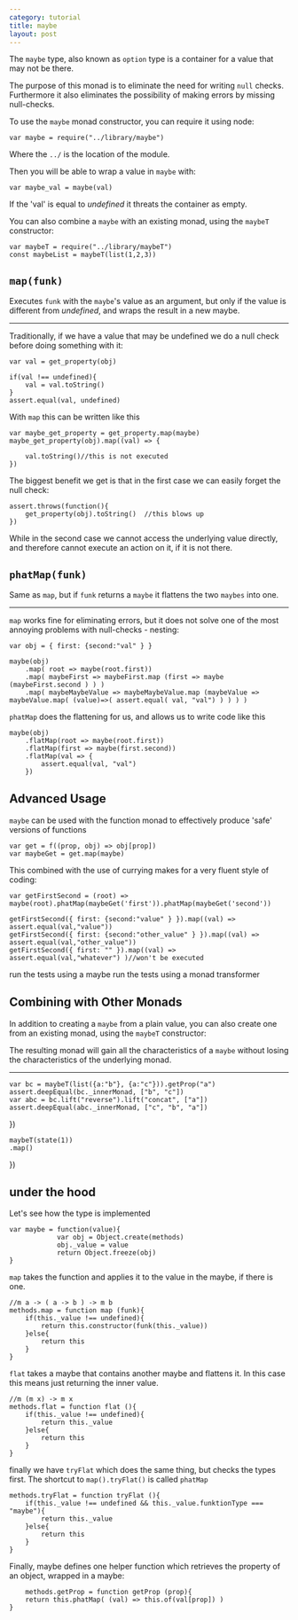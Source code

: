 ```yaml
---
category: tutorial
title: maybe
layout: post
---
```


The `maybe` type, also known as `option` type is a container for a value that may not be there. 

The purpose of this monad is to eliminate the need for writing `null` checks. 
Furthermore it also eliminates the possibility of making errors by missing null-checks.

<!--more-->








To use the `maybe` monad constructor, you can require it using node:
		
    var maybe = require("../library/maybe")

Where the `../` is the location of the module.

Then you will be able to wrap a value in `maybe` with:

    var maybe_val = maybe(val)

If the 'val' is equal to *undefined* it threats the container as empty.


You can also combine a `maybe` with an existing monad, using the `maybeT` constructor:

    var maybeT = require("../library/maybeT")
    const maybeList = maybeT(list(1,2,3))




`map(funk)`
----
Executes `funk` with the `maybe`'s value as an argument, but only if the value is different from *undefined*, and wraps the result in a new maybe.

***



Traditionally, if we have a value that may be undefined we do a null check before doing something with it:



	
	var val = get_property(obj)
	
	if(val !== undefined){
		val = val.toString()
	}
	assert.equal(val, undefined) 

With `map` this can be written like this

 	var maybe_get_property = get_property.map(maybe)
	maybe_get_property(obj).map((val) => {

		val.toString()//this is not executed
	})

The biggest benefit we get is that in the first case we can easily forget the null check:
	
	assert.throws(function(){
		get_property(obj).toString()  //this blows up
	})

While in the second case we cannot access the underlying value directly, and therefore cannot execute an action on it, if it is not there.




`phatMap(funk)`
----

Same as `map`, but if `funk` returns a `maybe` it flattens the two `maybes` into one.

***




`map` works fine for eliminating errors, but it does not solve one of the most annoying problems with null-checks - nesting:

	var obj = { first: {second:"val" } }
	
	maybe(obj)
		.map( root => maybe(root.first))
		.map( maybeFirst => maybeFirst.map (first => maybe (maybeFirst.second ) ) ) 
		.map( maybeMaybeValue => maybeMaybeValue.map (maybeValue => maybeValue.map( (value)=>( assert.equal( val, "val") ) ) ) )

`phatMap` does the flattening for us, and allows us to write code like this

	maybe(obj)
		.flatMap(root => maybe(root.first))
		.flatMap(first => maybe(first.second))
		.flatMap(val => {
			assert.equal(val, "val")
		})




Advanced Usage
----



 `maybe` can be used with the function monad to effectively produce 'safe' versions of functions

	var get = f((prop, obj) => obj[prop])
	var maybeGet = get.map(maybe)

This combined with the use of currying makes for a very fluent style of coding:

	var getFirstSecond = (root) => maybe(root).phatMap(maybeGet('first')).phatMap(maybeGet('second'))
	
	getFirstSecond({ first: {second:"value" } }).map((val) => assert.equal(val,"value"))
	getFirstSecond({ first: {second:"other_value" } }).map((val) => assert.equal(val,"other_value"))
	getFirstSecond({ first: "" }).map((val) => assert.equal(val,"whatever") )//won't be executed 





 run the tests using a maybe
 run the tests using a monad transformer


    

Combining with Other Monads
----
In addition to creating a `maybe` from a plain value, you can also create one from an existing monad, using the `maybeT` constructor:

The resulting monad will gain all the characteristics of a `maybe` without losing the characteristics of the underlying monad.

***

    




    var bc = maybeT(list({a:"b"}, {a:"c"})).getProp("a")
    assert.deepEqual(bc._innerMonad, ["b", "c"])
    var abc = bc.lift("reverse").lift("concat", ["a"])
    assert.deepEqual(abc._innerMonad, ["c", "b", "a"])
})


    maybeT(state(1))
    .map()
})





under the hood
--------------
Let's see how the type is implemented







	var maybe = function(value){
                var obj = Object.create(methods)
                obj._value = value
                return Object.freeze(obj)
	}

`map` takes the function and applies it to the value in the maybe, if there is one.





	//m a -> ( a -> b ) -> m b
	methods.map = function map (funk){
		if(this._value !== undefined){
			return this.constructor(funk(this._value))
		}else{	
			return this 
		}
	}

`flat` takes a maybe that contains another maybe and flattens it.
In this case this means just returning the inner value.

	//m (m x) -> m x
	methods.flat = function flat (){
		if(this._value !== undefined){
			return this._value
		}else{
			return this
		}
	}

finally we have `tryFlat` which does the same thing, but checks the types first. The shortcut to `map().tryFlat()` is called `phatMap` 

	methods.tryFlat = function tryFlat (){
		if(this._value !== undefined && this._value.funktionType === "maybe"){
			return this._value
		}else{
			return this
		}
	}
	

Finally, maybe defines one helper function which retrieves the property of an object, wrapped in a maybe:

        methods.getProp = function getProp (prop){
		return this.phatMap( (val) => this.of(val[prop]) )
	}


	



